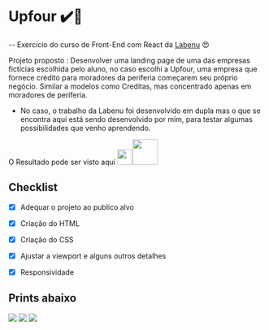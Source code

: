 # Upfour  :heavy_check_mark::tada:
 -- Exercício do curso de Front-End com React da [Labenu](https://www.labenu.com.br/) :heart_eyes:             

Projeto proposto : Desenvolver uma landing page de uma das empresas fictícias escolhida pelo aluno, no caso escolhi a Upfour, uma empresa que fornece crédito para moradores da periferia começarem seu próprio negócio. Similar a modelos como Creditas, mas concentrado apenas em moradores de periferia.
 * No caso, o trabalho da Labenu foi desenvolvido em dupla mas o que se encontra aqui está sendo desenvolvido por mim, para testar algumas possibilidades que venho aprendendo.

O Resultado pode ser visto aqui <img src="https://toppng.com/uploads/preview/finger-finger-icon-left-right-png-and-psd-finger-pointing-icon-115631043687g3bxc2upl.png" width="30"><a href="https://upfour.araujocoding.repl.co/"><img src="https://upload.wikimedia.org/wikipedia/commons/thumb/b/b2/Repl.it_logo.svg/768px-Repl.it_logo.svg.png" width="50"></a>


## Checklist

- [x] Adequar o projeto ao publico alvo
- [x] Criação do HTML
- [x] Criação do CSS
- [x] Ajustar a viewport e alguns outros detalhes 
- [x] Responsividade



## Prints abaixo

![](https://github.com/Pereira-Araujo/upfour/blob/main/here/img/upfour.png?raw=true)
![](https://github.com/Pereira-Araujo/upfour/blob/main/here/img/about.img.png?raw=true)
![](https://github.com/Pereira-Araujo/upfour/blob/main/here/img/resp..png?raw=true)
